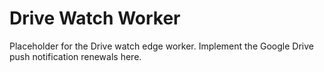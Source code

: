 # Drive Watch Worker

Placeholder for the Drive watch edge worker. Implement the Google Drive push notification renewals here.
